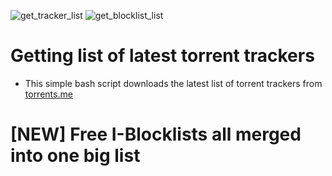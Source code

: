 ![get_tracker_list](https://github.com/gfoligna/latest-trackers/workflows/get_tracker_list/badge.svg)
![get_blocklist_list](https://github.com/gfoligna/latest-trackers/workflows/get_blocklist_list/badge.svg)

# Getting list of latest torrent trackers

* This simple bash script downloads the latest list of torrent trackers from [torrents.me](https://torrents.me/)

# [NEW] Free I-Blocklists all merged into one big list
